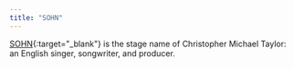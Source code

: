 ```yaml
---
title: "SOHN"
---
```


[SOHN](https://sohnmusic.com/){:target="_blank"} is the stage name of Christopher Michael Taylor: an English singer, songwriter, and producer. 

